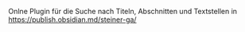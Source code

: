 Onlne Plugin für die Suche nach Titeln, Abschnitten und Textstellen in https://publish.obsidian.md/steiner-ga/

